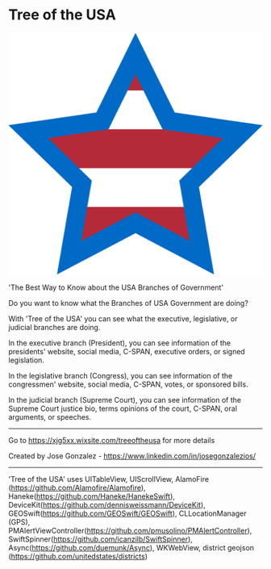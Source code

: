 # Tree of the USA

![alt text](https://github.com/basedweegee/treeoftheusa/blob/master/appIcon.png)

'The Best Way to Know about the USA Branches of Government'

Do you want to know what the Branches of USA Government are doing?

With 'Tree of the USA' you can see what the executive, legislative, or judicial branches are doing. 

In the executive branch (President), you can see information of the presidents' website, social media, C-SPAN, executive orders, or signed legislation. 

In the legislative branch (Congress), you can see information of the congressmen' website, social media, C-SPAN, votes, or sponsored bills.

In the judicial branch (Supreme Court), you can see information of the Supreme Court justice bio, terms opinions of the court, C-SPAN, oral arguments, or speeches.

------------------------

Go to https://xjg5xx.wixsite.com/treeoftheusa for more details

Created by Jose Gonzalez - https://www.linkedin.com/in/josegonzalezios/

------------------------

'Tree of the USA' uses UITableView, UIScrollView, AlamoFire (https://github.com/Alamofire/Alamofire), Haneke(https://github.com/Haneke/HanekeSwift), DeviceKit(https://github.com/dennisweissmann/DeviceKit), GEOSwift(https://github.com/GEOSwift/GEOSwift), CLLocationManager (GPS), PMAlertViewController(https://github.com/pmusolino/PMAlertController), SwiftSpinner(https://github.com/icanzilb/SwiftSpinner), Async(https://github.com/duemunk/Async), WKWebView, district geojson (https://github.com/unitedstates/districts)
